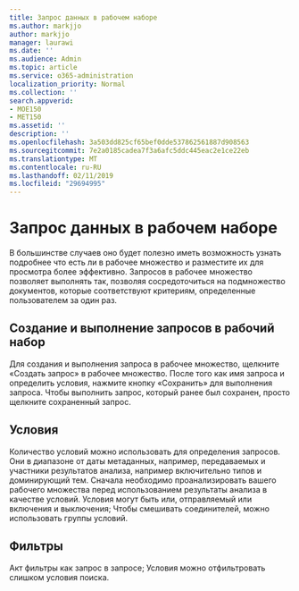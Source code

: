 ```yaml
---
title: Запрос данных в рабочем наборе
ms.author: markjjo
author: markjjo
manager: laurawi
ms.date: ''
ms.audience: Admin
ms.topic: article
ms.service: o365-administration
localization_priority: Normal
ms.collection: ''
search.appverid:
- MOE150
- MET150
ms.assetid: ''
description: ''
ms.openlocfilehash: 3a503dd825cf65bef0dde537862561887d908563
ms.sourcegitcommit: 7e2a0185cadea7f3a6afc5ddc445eac2e1ce22eb
ms.translationtype: MT
ms.contentlocale: ru-RU
ms.lasthandoff: 02/11/2019
ms.locfileid: "29694995"
---
```

# <a name="query-the-data-in-a-working-set"></a>Запрос данных в рабочем наборе

В большинстве случаев оно будет полезно иметь возможность узнать подробнее что есть ли в рабочее множество и разместите их для просмотра более эффективно. Запросов в рабочее множество позволяет выполнять так, позволяя сосредоточиться на подмножество документов, которые соответствуют критериям, определенные пользователем за один раз.

## <a name="creating-and-running-a-query-within-a-working-set"></a>Создание и выполнение запросов в рабочий набор

Для создания и выполнения запроса в рабочее множество, щелкните «Создать запрос» в рабочее множество. После того как имя запроса и определить условия, нажмите кнопку «Сохранить» для выполнения запроса. Чтобы выполнить запрос, который ранее был сохранен, просто щелкните сохраненный запрос.

## <a name="conditions"></a>Условия

Количество условий можно использовать для определения запросов. Они в диапазоне от даты метаданных, например, передаваемых и участники результатов анализа, например включительно типов и доминирующий тем. Сначала необходимо проанализировать вашего рабочего множества перед использованием результаты анализа в качестве условий. Условия могут быть или, отправляемый или включения и выключения; Чтобы смешивать соединителей, можно использовать группы условий.

## <a name="filters"></a>Фильтры
Акт фильтры как запрос в запросе; Условия можно отфильтровать слишком условия поиска.


